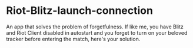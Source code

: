 # Riot-Blitz-launch-connection
An app that solves the problem of forgetfulness. If like me, you have Blitz and Riot Client disabled in autostart and you forget to turn on your beloved tracker before entering the match, here's your solution.
